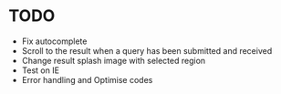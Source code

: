 # TODO

- Fix autocomplete
- Scroll to the result when a query has been submitted and received
- Change result splash image with selected region
- Test on IE
- Error handling and Optimise codes